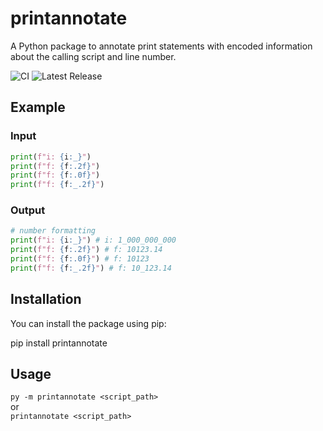 # printannotate

A Python package to annotate print statements with encoded information about the calling script and line number.

![CI](https://github.com/saikotek/printannotate/actions/workflows/ci.yml/badge.svg)
![Latest Release](https://img.shields.io/github/v/release/saikotek/printannotate)

## Example
### Input
```py
print(f"i: {i:_}")
print(f"f: {f:.2f}")
print(f"f: {f:.0f}")
print(f"f: {f:_.2f}")
```
### Output
```py
# number formatting
print(f"i: {i:_}") # i: 1_000_000_000
print(f"f: {f:.2f}") # f: 10123.14
print(f"f: {f:.0f}") # f: 10123
print(f"f: {f:_.2f}") # f: 10_123.14
```

## Installation

You can install the package using pip:

pip install printannotate

## Usage

`py -m printannotate <script_path>`<br>
or<br>
`printannotate <script_path>`
